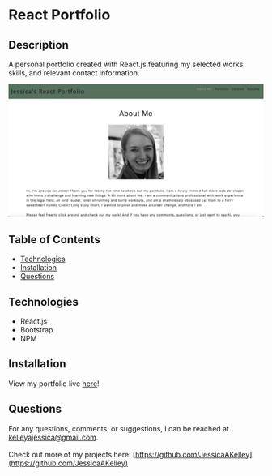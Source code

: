 # React Portfolio

## Description
A personal portfolio created with React.js featuring my selected works, skills, and relevant contact information.

![image](./src/assets/images/react-portfolio.png)

## Table of Contents
* [Technologies](#technologies)
* [Installation](#installation)
* [Questions](#questions)

## Technologies
- React.js
- Bootstrap
- NPM

## Installation
View my portfolio live [here](link)!

## Questions
For any questions, comments, or suggestions, I can be reached at kelleyajessica@gmail.com.
<br>
<br>
Check out more of my projects here: [https://github.com/JessicaAKelley](https://github.com/JessicaAKelley)
